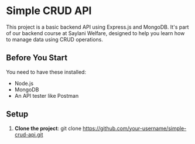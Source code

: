 # Simple CRUD API

This project is a basic backend API using Express.js and MongoDB. It's part of our backend course at Saylani Welfare, designed to help you learn how to manage data using CRUD operations.

## Before You Start

You need to have these installed:
- Node.js
- MongoDB
- An API tester like Postman

## Setup

1. **Clone the project**:
git clone https://github.com/your-username/simple-crud-api.git
